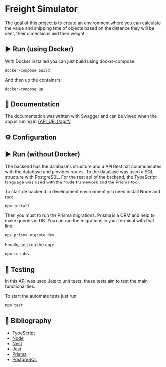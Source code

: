 # Freight Simulator

The goal of this project is to create an environment where you can calculate the value and shipping time of objects based on the distance they will be sent, their dimensions and their weight.

## ▶️ Run (using Docker)

With Docker installed you can just build using docker-compose:

```bash
docker-compose build
```

And then up the containers:

```bash
docker-compose up
```

## 🧾 Documentation

The documentation was written with Swagger and can be viwed when the app is runing in [{API_URL}/api#/](http://localhost:3000/api#/)

## ⚙️ Configuration



## ▶️ Run (without Docker)

The backend has the database's structure and a API Rest hat communicates with the database and provides routes.
To the database was used a SQL structure with PostgreSQL. For the rest api of the backend, the TypeScript language was used with the Node framework and the Prisma tool.

To start de backend in development environment you need install Node and run:

```bash
npm install
```

Then you must to run the Prisma migrations. Prisma is a ORM and help to make queries in DB. You can run the migrations in your terminal with that line:

```bash
npx prisma migrate dev
```

Finally, just run the app:

```bash
npm run dev
```

## 🧪 Testing

In this API was used Jest to unit tests, these tests aim to test the main functionalities.

To start the automate tests just run:

```bash
npm test
```

## 📖 Bibliography

- [TypeScript](https://www.typescriptlang.org/)
- [Node](https://nodejs.org/en)
- [Nest](https://nestjs.com/)
- [Jest](https://jestjs.io/pt-BR/)
- [Prisma](https://www.prisma.io/)
- [PostgreSQL](https://www.postgresql.org/)
